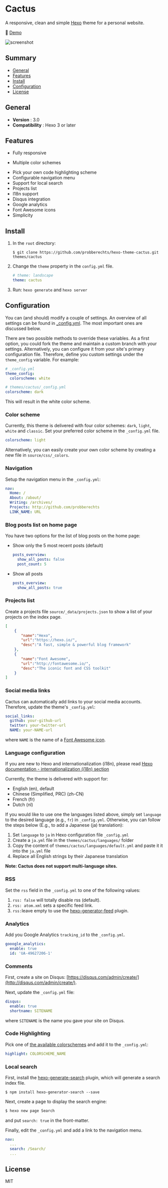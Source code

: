 # Cactus

A responsive, clean and simple [Hexo](http://hexo.io) theme for a personal website.

:cactus: [Demo](https://probberechts.github.io/hexo-theme-cactus/)

![screenshot](https://cloud.githubusercontent.com/assets/2175271/19885143/62e9269c-a01d-11e6-8e26-e36a36201d88.png)

## Summary

- [General](#general)
- [Features](#features)
- [Install](#install)
- [Configuration](#configuration)
- [License](#license)

## General

- **Version** : 3.0
- **Compatibility** : Hexo 3 or later

## Features

- Fully responsive
* Multiple color schemes
- Pick your own code highlighting scheme
- Configurable navigation menu
- Support for local search
- Projects list
- I18n support
- Disqus integration
- Google analytics
- Font Awesome icons
- Simplicity

## Install
1. In the `root` directory:

    ```git
    $ git clone https://github.com/probberechts/hexo-theme-cactus.git themes/cactus
    ```

2. Change the `theme` property in the `config.yml` file.

    ```yml
    # theme: landscape
    theme: cactus
    ```

3. Run: `hexo generate` and `hexo server`


## Configuration
You can (and should) modify a couple of settings. An overview of all settings
can be found in  [_config.yml](_config.yml). The most important ones are
discussed below.

There are two possible methods to override these variables. As a first option,
you could fork the theme and maintain a custom branch with your settings.
Alternatively, you can configure it from your site's primary configuration
file. Therefore, define you custom settings under the `theme_config` variable.
For example:

```yml
# _config.yml
theme_config:
  colorscheme: white
```


```yml
# themes/cactus/_config.yml
colorscheme: dark 
```

This will result in the white color scheme.


### Color scheme

Currently, this theme is delivered with four color schemes: `dark`, `light`,
`white` and `classic`. Set your preferred color scheme in the `_config.yml` file.

```yml
colorscheme: light
```

Alternatively, you can easily create your own color scheme by creating a new
file in `source/css/_colors`.


### Navigation

Setup the navigation menu in the `_config.yml`:

```yml
nav:
  Home: /
  About: /about/
  Writing: /archives/
  Projects: http://github.com/probberechts
  LINK_NAME: URL
```


### Blog posts list on home page

You have two options for the list of blog posts on the home page:

  - Show only the 5 most recent posts (default)

    ```yml
    posts_overview:
      show_all_posts: false
      post_count: 5
    ```

  - Show all posts 

    ```yml
    posts_overview:
      show_all_posts: true
    ```


### Projects list

Create a projects file `source/_data/projects.json` to show a list of your projects on the index page.

```json
[
    {
       "name":"Hexo",
       "url":"https://hexo.io/",
       "desc":"A fast, simple & powerful blog framework"
    },
    {
       "name":"Font Awesome",
       "url":"http://fontawesome.io/",
       "desc":"The iconic font and CSS toolkit"
    }
]
```


### Social media links

Cactus can automatically add links to your social media accounts.
Therefore, update the theme's `_config.yml`:

```yml
social_links:
  github: your-github-url
  twitter: your-twitter-url
  NAME: your-NAME-url
```

where `NAME` is the name of a [Font Awesome icon](https://fontawesome.com/icons?d=gallery&s=brands).


### Language configuration

If you are new to Hexo and internationalization (i18n), please read 
[Hexo documentation - internationalization (i18n) section](https://hexo.io/docs/internationalization.html)

Currently, the theme is delivered with support for:

- English (en), default
- Chinese (Simplified, PRC) (zh-CN)
- French (fr)
- Dutch (nl)

If you would like to use one the languages listed above, simply set `language`
to the desired language (e.g., `fr`) in `_config.yml`.
Otherwise, you can follow the steps below (E.g., to add a Japanese (ja) translation): 

1. Set `language` to `ja` in Hexo configuration file `_config.yml`  
2. Create a `ja.yml` file in the `themes/cactus/languages/` folder  
3. Copy the content of `themes/cactus/languages/default.yml` and paste it it into the `ja.yml` file  
4. Replace all English strings by their Japanese translation

**Note: Cactus does not support multi-language sites.**


### RSS

Set the `rss` field in the `_config.yml` to one of the following values:

1. `rss: false` will totally disable rss (default).
2. `rss: atom.xml` sets a specific feed link.
3. `rss:`leave empty to use the [hexo-generator-feed](https://github.com/hexojs/hexo-generator-feed) plugin. 


### Analytics

Add you Google Analytics `tracking_id` to the `_config.yml`.

```yml
gooogle_analytics: 
  enable: true
  id: 'UA-49627206-1'
```


### Comments

First, create a site on Disqus: [https://disqus.com/admin/create/](http://disqus.com/admin/create/).

Next, update the `_config.yml` file:

```yml
disqus:
  enable: true
  shortname: SITENAME
```

where `SITENAME` is the name you gave your site on Disqus.


### Code Highlighting

Pick one of [the available colorschemes](https://github.com/probberechts/hexo-theme-cactus/tree/master/source/css/_highlight) and add it to the `_config.yml`:

```yml
highlight: COLORSCHEME_NAME
```


### Local search

First, install the [hexo-generate-search](https://www.npmjs.com/package/hexo-generator-search) 
plugin, which will generate a search index file.

```git
$ npm install hexo-generator-search --save
```

Next, create a page to display the search engine:

```sh 
$ hexo new page Search
```
and put `search: true` in the front-matter.

Finally, edit the `_config.yml` and add a link to the navigation menu.

```yml
nav:
  ...
  search: /Search/
  ...
```


## License
MIT
